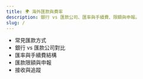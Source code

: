 ```yaml
---
title: 🌍 海外匯款與費率
description: 銀行 vs 匯款公司、匯率與手續費、限額與申報。
slug: /
---
```


- 常見匯款方式
- 銀行 vs 匯款公司對比
- 匯率與手續費結構
- 匯款限額與申報
- 接收與追蹤

